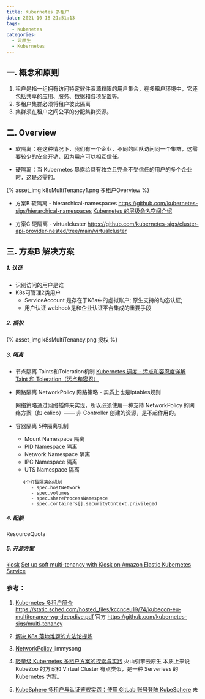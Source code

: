 ```yaml
---
title: Kubernetes 多租户 
date: 2021-10-18 21:51:13
tags:
  - Kubenetes
categories: 
  - 云原生
  - Kubernetes
---
```


<p></p>
<!-- more -->


## 一. 概念和原则
1. 租户是指一组拥有访问特定软件资源权限的用户集合，在多租户环境中，它还包括共享的应用、服务、数据和各项配置等。
2. 多租户集群必须将租户彼此隔离
3. 集群须在租户之间公平的分配集群资源。


## 二. Overview

+ 软隔离：在这种情况下，我们有一个企业，不同的团队访问同一个集群，这需要较少的安全开销，因为用户可以相互信任。

+ 硬隔离：当 Kubernetes 暴露给具有独立且完全不受信任的用户的多个企业时，这是必需的。

{% asset_img  k8sMultiTenancy1.png  多租户Overview %}


+ 方案B  软隔离 - hierarchical-namespaces
https://github.com/kubernetes-sigs/hierarchical-namespaces
[Kubernetes 的层级命名空间介绍](https://icloudnative.io/posts/introducing-hierarchical-namespaces/)

+ 方案C  硬隔离 - virtualcluster
https://github.com/kubernetes-sigs/cluster-api-provider-nested/tree/main/virtualcluster 

   
## 三. 方案B 解决方案

##### 1. 认证
   + 识别访问的用户是谁
   + K8s可管理2类用户   
     - ServiceAccount
        是存在于K8s中的虚拟账户; 
        原生支持的动态认证;
     - 用户认证
        webhook是和企业认证平台集成的重要手段


##### 2. 授权

{% asset_img  k8sMultiTenancy.png  授权 %}


##### 3. 隔离

   + 节点隔离 
     Taints和Toleration机制
     [Kubernetes 调度 - 污点和容忍度详解](https://mp.weixin.qq.com/s/rza4euQCLuMLTI5fHdj67Q)
     [Taint 和 Toleration（污点和容忍）](https://jimmysong.io/kubernetes-handbook/concepts/taint-and-toleration.html)
     
   + 网路隔离
     NetworkPolicy 网路策略 - 实质上也是iptables规则

     网络策略通过网络插件来实现，所以必须使用一种支持 NetworkPolicy 的网络方案（如 calico）—— 非 Controller 创建的资源，是不起作用的。

   + 容器隔离
       5种隔离机制
       - Mount Namespace 隔离
       - PID Namespace 隔离
       - Network Namespace 隔离
       - IPC Namespace 隔离
       - UTS Namespace 隔离
```
      4个打破隔离的机制 
         - spec.hostNetwork
         - spec.volumes
         - spec.shareProcessNamespace
         - spec.containers[].securityContext.privileged
```
     
##### 4. 配额
   ResourceQuota  

##### 5. 开源方案
[kiosk](https://github.com/loft-sh/kiosk)
[Set up soft multi-tenancy with Kiosk on Amazon Elastic Kubernetes Service](https://aws.amazon.com/de/blogs/containers/set-up-soft-multi-tenancy-with-kiosk-on-amazon-elastic-kubernetes-service/)

### 参考：
1. [Kubernetes 多租户简介](https://mp.weixin.qq.com/s/YBxsZ5a_K6AWnOISTtiX3g)
    https://static.sched.com/hosted_files/kccnceu19/74/kubecon-eu-multitenancy-wg-deepdive.pdf
    官方 https://github.com/kubernetes-sigs/multi-tenancy

2. [解决 K8s 落地难题的方法论提炼](https://mp.weixin.qq.com/s/PobybjwmzOdbLcx53onJZQ)

3. [NetworkPolicy](https://jimmysong.io/kubernetes-handbook/concepts/network-policy.html) jimmysong

4. [轻量级 Kubernetes 多租户方案的探索与实践](https://mp.weixin.qq.com/s/Y-dUtp1yqRxpd40YwjyE0Q) 火山引擎云原生
   本质上来说 KubeZoo 的方案和 Virtual Cluster 有点类似，是一种 Serverless 的 Kubernetes 方案。

5. [KubeSphere 多租户与认证鉴权实践：使用 GitLab 账号登陆 KubeSphere](https://kubesphere.com.cn/blogs/gitlab-kubesphere/) 未


